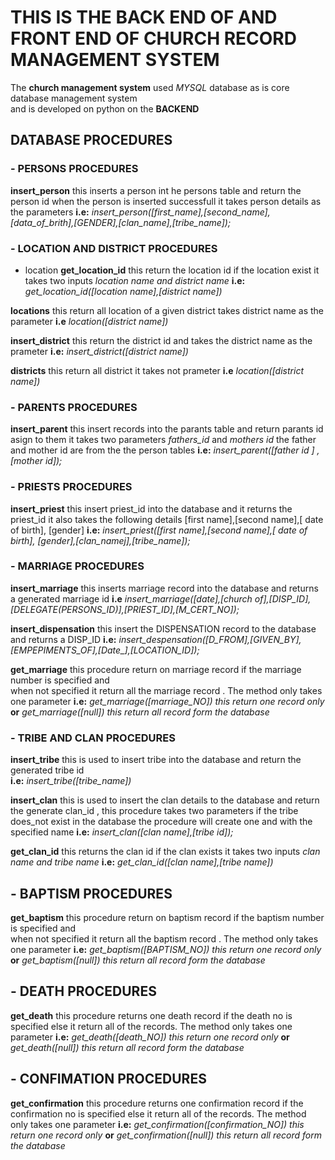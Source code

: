 # THIS IS THE BACK END OF AND FRONT END OF CHURCH RECORD MANAGEMENT SYSTEM
The **church management system**  used *MYSQL* database as is core database management system  
and is developed on python on the **BACKEND**

## DATABASE PROCEDURES 

### -   PERSONS PROCEDURES

**insert_person** this inserts  a person int he persons table and return the  person id when   the  person is inserted successfull
it takes person details as the parameters
**i.e:** *insert_person([first_name],[second_name],[data_of_brith],[GENDER],[clan_name],[tribe_name]);*

### -   LOCATION AND DISTRICT PROCEDURES
- location
**get_location_id** this return the location id if the location exist it takes two inputs *location name  and district name*
**i.e:** *get_location_id([location name],[district name])*

**locations** this return all location of a given district takes district name as the parameter
**i.e** *location([district name])*

**insert_district** this return the district id and takes the district name as the prameter
**i.e:** *insert_district([district name])*

**districts** this return all district it takes not prameter
**i.e** *location([district name])*

### -   PARENTS PROCEDURES
**insert_parent** this insert records into the parants table and return  parants id asign to them  it takes two parameters *fathers_id* and  *mothers id*
the father and mother id are  from the  the person tables 
**i.e:** *insert_parent([father id ] , [mother id]);*

### -  PRIESTS PROCEDURES
**insert_priest** this insert  priest_id into the database and it  returns the priest_id it also takes the following details  [first name],[second name],[ date of birth], [gender]
 **i.e:** *insert_priest([first name],[second name],[ date of birth], [gender],[clan_namej],[tribe_name]);*

### -  MARRIAGE PROCEDURES

**insert_marriage** this inserts marriage record into the database and returns a generated marriage id
**i.e** *insert_marriage([date],[church of],[DISP_ID],[DELEGATE(PERSONS_ID)],[PRIEST_ID],[M_CERT_NO]);*

**insert_dispensation** this insert the DISPENSATION record to the database and returns a DISP_ID 
**i.e:** *insert_despensation([D_FROM],[GIVEN_BY],[EMPEPIMENTS_OF],[Date_],[LOCATION_ID]);*

**get_marriage** this  procedure return on marriage record if the marriage number is specified and  
when not specified it return all the marriage record . The method only takes one parameter
**i.e:** *get_marriage([marriage_NO]) this return one record only* **or** *get_marriage([null]) this return all record form the database*

### -  TRIBE AND CLAN PROCEDURES
**insert_tribe** this is used to insert  tribe into the database  and return the generated tribe id  
**i.e:** *insert_tribe([tribe_name])*

**insert_clan** this is used to insert the clan details to the database and return the generate clan_id , this procedure takes two parameters
if the tribe does_not exist in the database the  procedure will create  one and  with the specified name
**i.e:** *insert_clan([clan name],[tribe id]);*

**get_clan_id** this returns the clan id  if the clan exists it takes  two inputs *clan name and tribe name*
**i.e:** *get_clan_id([clan name],[tribe name])*

## - BAPTISM PROCEDURES
**get_baptism** this  procedure return on baptism record if the baptism number is specified and  
when not specified it return all the baptism record . The method only takes one parameter
**i.e:** *get_baptism([BAPTISM_NO]) this return one record only* **or** *get_baptism([null]) this return all record form the database*

## - DEATH PROCEDURES
**get_death** this procedure returns one death record if the  death no is specified  else it return all of the records.
The method only takes one parameter
**i.e:** *get_death([death_NO]) this return one record only* **or** *get_death([null]) this return all record form the database*

## - CONFIMATION PROCEDURES

**get_confirmation** this procedure returns one confirmation record if the  confirmation no is specified  else it return all of the records.
The method only takes one parameter
**i.e:** *get_confirmation([confirmation_NO]) this return one record only* **or** *get_confirmation([null]) this return all record form the 
database*



